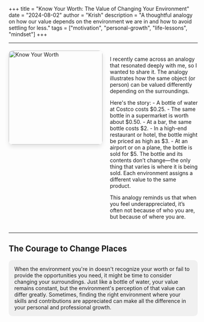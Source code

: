 +++
title = "Know Your Worth: The Value of Changing Your Environment"
date = "2024-08-02"
author = "Krish"
description = "A thoughtful analogy on how our value depends on the environment we are in and how to avoid settling for less."
tags = ["motivation", "personal-growth", "life-lessons", "mindset"]
+++

---

<div style="display: flex; align-items: flex-start; margin: 20px 0;">
    <img src="/images/india/i18.jpeg" alt="Know Your Worth" style="width: 250px; height: auto; border-radius: 10px; margin-right: 20px; box-shadow: 0 6px 12px rgba(0, 0, 0, 0.1);">
    <div style="flex-grow: 1;">
        <p>
            I recently came across an analogy that resonated deeply with me, so I wanted to share it. The analogy illustrates how the same object (or person) can be valued differently depending on the surroundings.
        </p>
        <p>
            Here's the story:  
            - A bottle of water at Costco costs $0.25.  
            - The same bottle in a supermarket is worth about $0.50.  
            - At a bar, the same bottle costs $2.  
            - In a high-end restaurant or hotel, the bottle might be priced as high as $3.  
            - At an airport or on a plane, the bottle is sold for $5.  
            The bottle and its contents don’t change—the only thing that varies is where it is being sold. Each environment assigns a different value to the same product.
        </p>
        <p>
            This analogy reminds us that when you feel underappreciated, it’s often not because of who you are, but because of where you are.
        </p>
    </div>
</div>

---

## The Courage to Change Places

<div style="padding: 15px; border-radius: 10px; margin-bottom: 20px; background-color: rgba(0, 0, 0, 0.05); color: var(--primary-color);">
When the environment you're in doesn't recognize your worth or fail to provide the opportunities you need, it might be time to consider changing your surroundings. Just like a bottle of water, your value remains constant, but the environment's perception of that value can differ greatly. Sometimes, finding the right environment where your skills and contributions are appreciated can make all the difference in your personal and professional growth.
</div>
